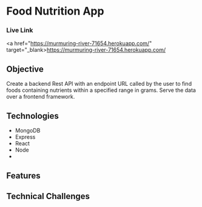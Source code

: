 # Food Nutrition App

### Live Link
<a href="https://murmuring-river-71654.herokuapp.com/" target="_blank>https://murmuring-river-71654.herokuapp.com/</a>

## Objective
Create a backend Rest API with an endpoint URL called by the user to find foods containing nutrients within a specified range in grams. Serve the data over a frontend framework.

## Technologies
* MongoDB
* Express
* React
* Node
* 

## Features

### 

### 


## Technical Challenges